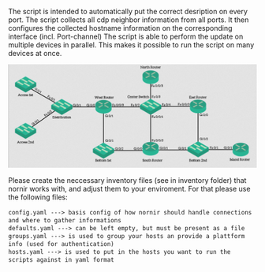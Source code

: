 The script is intended to automatically put the correct desription on every port.
The script collects all cdp neighbor information from all ports.
It then configures the collected hostname information on the corresponding interface (incl. Port-channel)
The script is able to perform the update on multiple devices in parallel. This makes it possible to run the script on many devices at once.

![topology](./topology.png)


Please create the neccessary inventory files (see in inventory folder) that nornir works with, and adjust them to your enviroment.
For that please use the following files:

    config.yaml ---> basis config of how nornir should handle connections and where to gather informations
    defaults.yaml ---> can be left empty, but must be present as a file
    groups.yaml ---> is used to group your hosts an provide a plattform info (used for authentication)
    hosts.yaml ---> is used to put in the hosts you want to run the scripts against in yaml format
